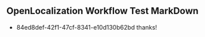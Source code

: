 ## OpenLocalization Workflow Test MarkDown
* 84ed8def-42f1-47cf-8341-e10d130b62bd thanks!

<!--HONumber=Jul16_HO4-->


